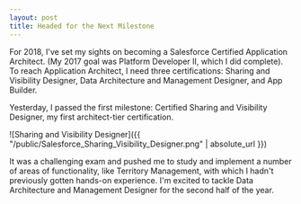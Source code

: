 ```yaml
---
layout: post
title: Headed for the Next Milestone 
---
```


For 2018, I've set my sights on becoming a Salesforce Certified Application Architect. (My 2017 goal was Platform Developer II, which I did complete). To reach Application Architect, I need three certifications: Sharing and Visibility Designer, Data Architecture and Management Designer, and App Builder. 

Yesterday, I passed the first milestone: Certified Sharing and Visibility Designer, my first architect-tier certification.

![Sharing and Visibility Designer]({{ "/public/Salesforce_Sharing_Visibility_Designer.png" | absolute_url }})

It was a challenging exam and pushed me to study and implement a number of areas of functionality, like Territory Management, with which I hadn't previously gotten hands-on experience. I'm excited to tackle Data Architecture and Management Designer for the second half of the year.